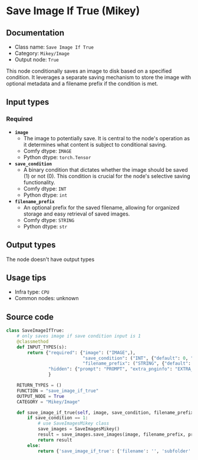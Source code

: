 # Save Image If True (Mikey)
## Documentation
- Class name: `Save Image If True`
- Category: `Mikey/Image`
- Output node: `True`

This node conditionally saves an image to disk based on a specified condition. It leverages a separate saving mechanism to store the image with optional metadata and a filename prefix if the condition is met.
## Input types
### Required
- **`image`**
    - The image to potentially save. It is central to the node's operation as it determines what content is subject to conditional saving.
    - Comfy dtype: `IMAGE`
    - Python dtype: `torch.Tensor`
- **`save_condition`**
    - A binary condition that dictates whether the image should be saved (1) or not (0). This condition is crucial for the node's selective saving functionality.
    - Comfy dtype: `INT`
    - Python dtype: `int`
- **`filename_prefix`**
    - An optional prefix for the saved filename, allowing for organized storage and easy retrieval of saved images.
    - Comfy dtype: `STRING`
    - Python dtype: `str`
## Output types
The node doesn't have output types
## Usage tips
- Infra type: `CPU`
- Common nodes: unknown


## Source code
```python
class SaveImageIfTrue:
    # only saves image if save condition input is 1
    @classmethod
    def INPUT_TYPES(s):
        return {"required": {"image": ("IMAGE",),
                             "save_condition": ("INT", {"default": 0, "min": 0, "max": 1}),
                             "filename_prefix": ("STRING", {"default": ""})},
                "hidden": {"prompt": "PROMPT", "extra_pnginfo": "EXTRA_PNGINFO"},
                }

    RETURN_TYPES = ()
    FUNCTION = "save_image_if_true"
    OUTPUT_NODE = True
    CATEGORY = "Mikey/Image"

    def save_image_if_true(self, image, save_condition, filename_prefix, prompt=None, extra_pnginfo=None):
        if save_condition == 1:
            # use SaveImagesMikey class
            save_images = SaveImagesMikey()
            result = save_images.save_images(image, filename_prefix, prompt, extra_pnginfo, positive_prompt='', negative_prompt='')
            return result
        else:
            return {'save_image_if_true': {'filename': '', 'subfolder': ''}}

```
